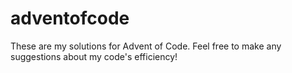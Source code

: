 # adventofcode
These are my solutions for Advent of Code.
Feel free to make any suggestions about my code's efficiency!
